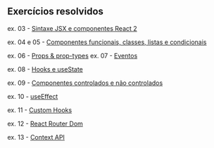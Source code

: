## Exercícios resolvidos

ex. 03 - [Sintaxe JSX e componentes React 2](https://github.com/mikansc/lab365-exercicios-resolvidos/tree/ex-03)

ex. 04 e 05 - [Componentes funcionais, classes, listas e condicionais](https://github.com/mikansc/lab365-exercicios-resolvidos/tree/ex-04-05)

ex. 06 - [Props & prop-types](https://github.com/mikansc/lab365-exercicios-resolvidos/tree/ex-06)
ex. 07 - [Eventos](https://github.com/mikansc/lab365-exercicios-resolvidos/tree/ex-07)

ex. 08 - [Hooks e useState](https://github.com/mikansc/lab365-exercicios-resolvidos/tree/ex-08)

ex. 09 - [Componentes controlados e não controlados](https://github.com/mikansc/lab365-exercicios-resolvidos/tree/ex-09)

ex. 10 - [useEffect](https://github.com/mikansc/lab365-exercicios-resolvidos/tree/ex-10)

ex. 11 - [Custom Hooks](https://github.com/mikansc/lab365-exercicios-resolvidos/tree/ex-11)

ex. 12 - [React Router Dom](https://github.com/mikansc/lab365-exercicios-resolvidos/tree/ex-12)

ex. 13 - [Context API](https://github.com/mikansc/lab365-exercicios-resolvidos/tree/ex-13)
